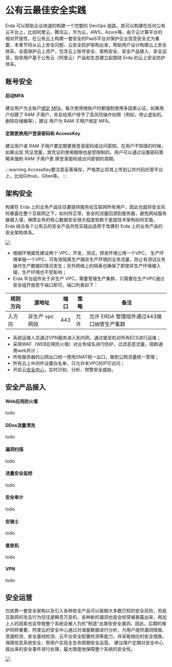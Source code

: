 # 公有云最佳安全实践

Erda 可以帮助企业快速的构建一个完整的 DevOps 链路，其可以构建在任何公有云平台上，比如阿里云，腾讯云，华为云，AWS，Azure等。由于云计算平台的相对开放性，在公有云上构建一套安全的PaaS平台对保护企业信息安全尤为重要，本章节将从云上安全问题、云安全防护架构出发，帮助用户设计构建云上安全体系、全面保护云上资产，包含云上账号安全、架构安全、安全产品接入、安全运营，指导用户基于公有云（阿里云）产品和生态建立起围绕 Erda 的云上安全防护体系。

## 账号安全

#### 启动MFA
建议用户为主账户[绑定 MFA](https://help.aliyun.com/document_detail/61006.html?spm=5176.10695662.1996646101.searchclickresult.3534563d7IhnBm)，每次使用根账户时都强制使用多因素认证。如果用户创建了
  RAM 子用户，并且给用户授予了高风险操作权限（例如，停止虚拟机、删除存储桶等），建议
  用户为 RAM 子用户绑定 MFA。
#### 定期更换用户登录密码和 AccessKey
建议用户或 RAM 子用户要定期更换登录密码或访问密钥。在用户不知情的时候，如果出现
凭证泄露，其凭证的使用期限也是受限制的。用户可以通过设置密码策略来强制 RAM 子用户更
换登录密码或访问密钥的周期。

:::warning
AccessKey要注意妥善保存，严格禁止将其上传到公共代码托管平台上，比如Github，Gitee等。
:::

## 架构安全

构建在 Erda 上的业务产品往往要提供服务给互联网所有用户，因此也就将安全风险暴露在整个互联网之下，如何将正常，安全的流量回源到服务器，避免网站服务器被入侵，保障业务的核心数据安全很大程度依赖于底层技术架构如何实施，Erda 结合各个公有云的安全产品共性实践出适用于改建的 Erda 上的业务产品的安全架构体系。

![](http://terminus-paas.oss-cn-hangzhou.aliyuncs.com/paas-doc/2020/06/18/5a980fec-efae-4c22-a4d9-215f4e07d471.png)

* 根据环境属性建设两个 VPC，开发，测试，预发环境公用一个VPC， 生产环境单独一个VPC，可有效隔离生产跟非生产环境的业务流量，防止有测试业务操作生产数据的情况发生；另外网络上的隔离也确保了即使非生产环境被入侵，生产环境也不受影响；
* Erda 平台组件处于非生产 VPC，需要管理生产集群，只需要在生产VPC通过安全组开放若干端口即可，端口列表如下：

|  规则方向   | 源地址  | 端口 | 策略| 备注 |
|  ----  | ----  | --- | --- | --- |
|  入方向 | 非生产 vpc 网段 | 443 | 允许 | 允许 ERDA 管理组件通过443端口纳管生产集群 |

* 系统运维人员通过VPN服务进入到内网，通过堡垒机对所有ECS进行运维；
* 采用WAF（WEB应用防火墙）对业务域名进行防护，过滤恶意流量，阻断通用web共计；
* 所有服务器的公网出口统一使用SNAT统一出口，做到公网流量统一管理；
* 所有云上中间件设置白名单，只允许本VPC的IP可访问；
* 开启云[安全中心](https://help.aliyun.com/knowledge_detail/42302.html)，实时识别、分析、预警安全威胁。


## 安全产品接入

#### Web应用防火墙
todo

#### DDos流量清洗
todo

#### 漏洞扫描
todo

#### 流量安全监控
todo

#### 安全审计
todo

#### 安骑士
todo

#### 堡垒机
todo

#### VPN
todo

## 安全运营

仅依靠一套安全架构以及引入各种安全产品可以抵御大多数已知的安全风险，但是互联网的攻击行为往往是瞬息万变的，各种新的漏洞也是会经常被暴露出来，再加上人的因素也会导致整个系统会被人为的"制造"出某些安全漏洞，因此，后期的维护同样重要，阿里云的安全中心通过对海量数据进行分析，为用户提供漏洞情报、泄漏检测、安全基线检测、云平台安全配置检测等能力，并采取相应的安全措施，保障信息系统安全，帮用户实现全生命周期安全运营。
建议用户定期对安全中心报出来的安全事件进行处理，最大限度地保障整个系统的安全性。

![](http://terminus-paas.oss-cn-hangzhou.aliyuncs.com/paas-doc/2020/06/18/bde36d4a-9e21-4be7-87c8-f646b4184d95.png)
